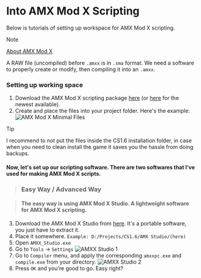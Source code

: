 # Into AMX Mod X Scripting
Below is tutorials of setting up workspace for AMX Mod X scripting.

> [!NOTE]
> [About AMX Mod X](https://www.amxmodx.org/about.php)
> 
> A RAW file (uncompiled) before `.amxx` is in `.sma` format. We need a software to properly create or modify, then compiling it into an `.amxx`.

### Setting up working space
1. Download the AMX Mod X scripting package [here](https://www.amxmodx.org/downloads-new.php) (or [here](https://www.amxmodx.org/downloads-new.php?branch=master) for the newest available).
2. Create and place the files into your project folder. Here's the example:
![AMX Mod X Minimal Files](https://i.imgur.com/7I5cWfs.png)
> [!TIP]
> I recommend to not put the files inside the CS1.6 installation folder, in case when you need to clean install the game it saves you the hassle from doing backups.

#### Now, let's set up our scripting software. There are two softwares that I've used for making AMX Mod X scripts.

> ### Easy Way / Advanced Way

> #### The easy way is using AMX Mod X Studio. A lightweight software for AMX Mod X scripting.

3. Download the AMX Mod X Studio from [here](https://sourceforge.net/projects/amxmodx/files/AMX%20Mod%20X%20Studio/1.4.3%20final/AMXX_Studio_1.4.3_final.zip/download). It's a portable software, you just have to extract it.
4. Place it somewhere. `Example: D:/Projects/CS1.6/AMX Studio/(here)`
5. Open `AMXX_Studio.exe`
6. Go to `Tools` -> `Settings`
![AMXX Studio 1](https://i.imgur.com/3hrc2gM.png)
7. Go to `Compiler` menu, and apply the corresponding `amxxpc.exe` and `compile.exe` from your directory.
![AMXX Studio 2](https://i.imgur.com/WVu5RHg.png)
8. Press `OK` and you're good to go. Easy right?
